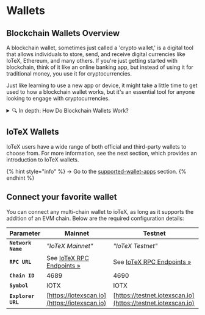 # Wallets

## Blockchain Wallets Overview&#x20;

A blockchain wallet, sometimes just called a 'crypto wallet,' is a digital tool that allows individuals to store, send, and receive digital currencies like IoTeX, Ethereum, and many others. If you're just getting started with blockchain, think of it like an online banking app, but instead of using it for traditional money, you use it for cryptocurrencies.

Just like learning to use a new app or device, it might take a little time to get used to how a blockchain wallet works, but it's an essential tool for anyone looking to engage with cryptocurrencies.

<details>

<summary>🔍 In depth: How Do Blockchain Wallets Work?</summary>

#### **Public and Private Keys**

A blockchain wallet has two key components – a public key and a private key. The public key is like your account number or email address; it's what you share with others so they can send you cryptocurrency. The private key is like your password or PIN; it's what you use to access and send your funds. You must keep your private key secure because anyone with access to it can control your funds.

#### **Wallet Addresses**

Much like bank account numbers, blockchain wallets use unique strings of letters and numbers called wallet addresses. These addresses are derived from your wallet's public key to make it shorter, and easier to read. You share your wallet address with others when you want to receive funds, providing a convenient and way to facilitate the transfer of cryptocurrencies.

#### **Security**

Wallets are secured through various means such as passwords, biometric authentication, and sometimes even multi-factor authentication, which might include codes sent to your phone or email.

#### **Types of Wallets**

**Software Wallets:** These are apps or programs you can download to your phone or computer. They can be custodial (a third party holds your private keys) or non-custodial (you're in control of your private keys).

**Hardware Wallets:** These are physical devices that look a bit like USB drives and are considered more secure because they store your private keys inside their hardware. While the private keys remain inaccessible to others, you as the owner can use the device to authorize transfers securely.

**Paper Wallets:** Essentially just a piece of paper with your public and private keys printed on it, paper wallets are immune to digital theft but easily lost, damaged, or physically stolen. They've largely been replaced by more secure and convenient forms of crypto storage.

**Interacting with Blockchains:** When you want to send or receive cryptocurrencies, you do so through transactions that are recorded on the blockchain. If you're sending, you'll need the recipient's wallet address and access to your private key to sign off on the transaction.

#### **Wallet Software Functionality**

Most blockchain wallets also show your balance, transaction history, and provide an interface to interact with different blockchains. Some wallets support multiple types of cryptocurrencies and multiple blockchains, while others are designed for a single blockchain.

#### **Decentralization**

Unlike traditional banks, blockchain wallets are decentralized. This means that no central authority controls your funds. Instead, you have complete ownership and responsibility for your digital assets.

#### **Network Fees**

Transactions often require a fee that goes to the miners or validators who process and secure the blockchain network. Wallets help you manage these fees by allowing you to set how much you’re willing to pay for a transaction, which can affect how quickly it gets processed.

#### Why Use a Blockchain Wallet?

**Sovereignty:** You have full control over your digital assets without the need for a traditional bank.

**Portability:** You can access your assets from anywhere in the world, as long as you have an internet connection.

**Security:** Advanced encryption techniques secure your funds, making them hard to steal when proper security practices are followed.

**Transparency:** The use of public keys allows for transparency since all transactions are recorded on the blockchain and are viewable by anyone.

#### Important Tips for New Users:

**Backups:** Always back up your wallet, especially your private keys. If you lose your private key and don’t have a backup, you lose access to your funds.

**Security:** Be wary of phishing attacks and scam websites/apps. Only download wallets from trusted sources.

**Understanding:** Ensure you understand the basics of the wallet's operation before transferring large amounts of cryptocurrency to or from it. Remember, it's wise to test with a small amount first.

</details>

## IoTeX Wallets

IoTeX users have a wide range of both official and third-party wallets to choose from. For more information, see the next section, which provides an introduction to IoTeX wallets.

{% hint style="info" %}
→ Go to the  [supported-wallet-apps](supported-wallet-apps/ "mention") section.
{% endhint %}

## Connect your favorite wallet

You can connect any multi-chain wallet to ioTeX, as long as it supports the addition of an EVM chain.  Below are the required configuration details:

| Parameter          | Mainnet                                                                                        | Testnet                                                                                         |
| ------------------ | ---------------------------------------------------------------------------------------------- | ----------------------------------------------------------------------------------------------- |
| **`Network Name`** | _"IoTeX Mainnet"_                                                                              | _"IoTeX Testnet"_                                                                               |
| **`RPC URL`**      | See [IoTeX RPC Endpoints »](../../../builders/web3-development/rpc-endpoints.md#iotex-mainnet) | See  [IoTeX RPC Endpoints »](../../../builders/web3-development/rpc-endpoints.md#iotex-testnet) |
| **`Chain ID`**     | 4689                                                                                           | 4690                                                                                            |
| **`Symbol`**       | IOTX                                                                                           | IOTX                                                                                            |
| **`Explorer URL`** | [https://iotexscan.io](https://iotexscan.io)                                                   | [https://testnet.iotexscan.io](https://testnet.iotexscan.io)                                    |
